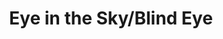 ---
pid: LS41
title: Eye in the Sky/Blind Eye
location_transcription: Somewhere it will cause a stir w/ residents
zipcode: '19148'
outside_phl: 
neighborhood: Whitman,Pennsport,South Philadelphia
age: '23'
age_range: 20-29
instagram: 
image_file_name: LS_41.jpg
proposal_transcription: |-
  Not at all final design, but a way to communicate gentrification & commerce gain support while communities are destroyed & disbanded; we turn a blind eye.
  Gear, objects to represent easy lives on gentrifiers. Rotating platform that always keeps the oppressed/the lower classes in towers shadow.
  [Lower class people] crawling on hands & knees just to have time. In the shadow.
  Needs imagery to represent capitalism keeping people in metaphorical hamster wheel.
topic: Class Structure,Inequality,Gentrification
topic_summary: 0, 0, 0
type: Sculpture Statue
keywords_other: gentrification, classism, displacement, oppression
credit: Adam Tuttle
image_labels: 
twitter: 
facebook: 
permalink: "/monuments/ls41/"
layout: item-page
---